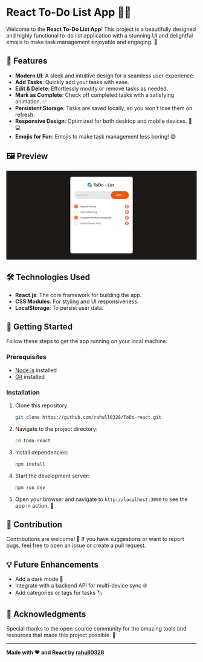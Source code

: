 # React To-Do List App 📝✨

Welcome to the **React To-Do List App**! This project is a beautifully designed and highly functional to-do list application with a stunning UI and delightful emojis to make task management enjoyable and engaging. 🚀

## 🌟 Features

- **Modern UI**: A sleek and intuitive design for a seamless user experience.
- **Add Tasks**: Quickly add your tasks with ease.
- **Edit & Delete**: Effortlessly modify or remove tasks as needed.
- **Mark as Complete**: Check off completed tasks with a satisfying animation. ✅
- **Persistent Storage**: Tasks are saved locally, so you won't lose them on refresh.
- **Responsive Design**: Optimized for both desktop and mobile devices. 📱💻
- **Emojis for Fun**: Emojis to make task management less boring! 😄

## 🖼️ Preview

<img src="./src/assets/todo-list.png">

## 🛠️ Technologies Used

- **React.js**: The core framework for building the app.
- **CSS Modules**: For styling and UI responsiveness.
- **LocalStorage**: To persist user data.

## 🚀 Getting Started

Follow these steps to get the app running on your local machine:

### Prerequisites

- [Node.js](https://nodejs.org/) installed
- [Git](https://git-scm.com/) installed

### Installation

1. Clone this repository:
   ```bash
   git clone https://github.com/rahull0328/ToDo-react.git
   ```

2. Navigate to the project directory:
   ```bash
   cd todo-react
   ```

3. Install dependencies:
   ```bash
   npm install
   ```

4. Start the development server:
   ```bash
   npm run dev
   ```

5. Open your browser and navigate to `http://localhost:3000` to see the app in action. 🎉

## 🤝 Contribution

Contributions are welcome! 🎉 If you have suggestions or want to report bugs, feel free to open an issue or create a pull request.

## 💡 Future Enhancements

- Add a dark mode 🌙
- Integrate with a backend API for multi-device sync 🌐
- Add categories or tags for tasks 🏷️

## 🌈 Acknowledgments

Special thanks to the open-source community for the amazing tools and resources that made this project possible. 🙌

---

**Made with ❤️ and React by [rahull0328](https://github.com/rahull0328)**
